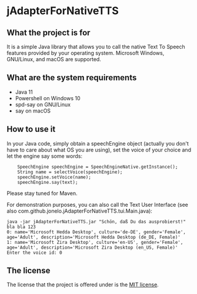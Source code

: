 jAdapterForNativeTTS
====================

What the project is for
-----------------------
It is a simple Java library that allows you to call the native Text To Speech features provided by your operating system.
Microsoft Windows, GNU/Linux, and macOS are supported.


What are the system requirements
--------------------------------
* Java 11
* Powershell on Windows 10
* spd-say on GNU/Linux
* say on macOS


How to use it
-------------
In your Java code, simply obtain a speechEngine object (actually you don't have to care about what OS you are using),
set the voice of your choice and let the engine say some words:
```
    SpeechEngine speechEngine = SpeechEngineNative.getInstance();
    String name = selectVoice(speechEngine);
    speechEngine.setVoice(name);
    speechEngine.say(text);
```

Please stay tuned for Maven.

For demonstration purposes, you can also call the Text User Interface (see also com.github.jonelo.jAdapterForNativeTTS.tui.Main.java):

```
java -jar jAdapterForNativeTTS.jar "Schön, daß Du das ausprobierst!" bla bla 123
0: name='Microsoft Hedda Desktop', culture='de-DE', gender='Female', age='Adult', description='Microsoft Hedda Desktop (de_DE, Female)'
1: name='Microsoft Zira Desktop', culture='en-US', gender='Female', age='Adult', description='Microsoft Zira Desktop (en_US, Female)'
Enter the voice id: 0    
```

The license
-----------
The license that the project is offered under is the [MIT license](https://choosealicense.com/licenses/mit/).

